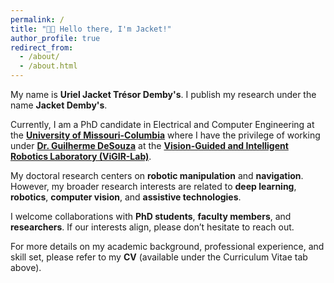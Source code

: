 ```yaml
---
permalink: /
title: "👋🏾 Hello there, I'm Jacket!"
author_profile: true
redirect_from: 
  - /about/
  - /about.html
---
```


My name is **Uriel Jacket Trésor Demby's**. I publish my research under the name  **Jacket Demby's**. 

Currently, I am a PhD candidate in Electrical and Computer Engineering at the [**University of Missouri-Columbia**](https://engineering.missouri.edu) where I have the privilege of working under [**Dr. Guilherme DeSouza**](https://engineering.missouri.edu/faculty/guilherme-desouza/) at the  [**Vision-Guided and Intelligent Robotics Laboratory (ViGIR-Lab)**](http://vigir.missouri.edu/). 

My doctoral research centers on **robotic manipulation** and **navigation**. However, my broader research interests are related to **deep learning**, **robotics**, **computer vision**, and **assistive technologies**.

I welcome collaborations with **PhD students**, **faculty members**, and **researchers**. If our interests align, please don’t hesitate to reach out.

For more details on my academic background, professional experience, and skill set, please refer to my **CV** (available under the Curriculum Vitae tab above).
